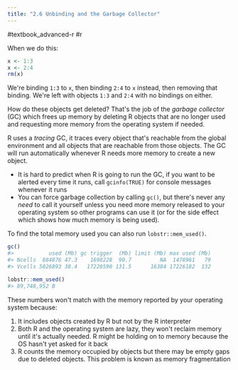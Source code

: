 ```yaml
---
title: "2.6 Unbinding and the Garbage Collector"
---
```

#textbook_advanced-r #r 

When we do this:

```r
x <- 1:3
x <- 2:4
rm(x)
```

We're binding `1:3` to `x`, then binding `2:4` to `x` instead, then removing that binding. We're left with objects `1:3` and `2:4` with no bindings on either.

How do these objects get deleted? That's the job of the *garbage collector* (GC) which frees up memory by deleting R objects that are no longer used and requesting more memory from the operating system if needed.

R uses a *tracing* GC, it traces every object that's reachable from the global environment and all objects that are reachable from those objects. The GC will run automatically whenever R needs more memory to create a new object.
- It is hard to predict when R is going to run the GC, if you want to be alerted every time it runs, call `gcinfo(TRUE)` for console messages whenever it runs
- You can force garbage collection by calling `gc()`, but there's never any *need* to call it yourself unless you need more memory released to your operating system so other programs can use it (or for the side effect which shows how much memory is being used).

To find the total memory used you can also run `lobstr::mem_used()`.

```r
gc() 
#>           used (Mb) gc trigger  (Mb) limit (Mb) max used (Mb)
#> Ncells  884876 47.3    1698228  90.7         NA  1478961   79
#> Vcells 5026893 38.4   17228590 131.5      16384 17226182  132

lobstr::mem_used()
#> 89,748,952 B
```

These numbers won't match with the memory reported by your operating system because:
1. It includes objects created by R but not by the R interpreter
2. Both R and the operating system are lazy, they won't reclaim memory until it's actually needed. R might be holding on to memory because the OS hasn't yet asked for it back
3. R counts the memory occupied by objects but there may be empty gaps due to deleted objects. This problem is known as memory fragmentation
